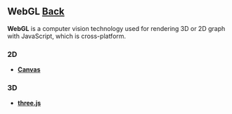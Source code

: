 ## WebGL [Back](./../JavaScript.md)

**WebGL** is a computer vision technology used for rendering 3D or 2D graph with JavaScript, which is cross-platform.

### 2D

- [**Canvas**](./canvas/canvas.md)

### 3D

- [**three.js**](./three/three.md)